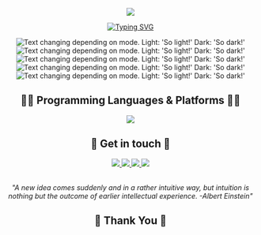 <div align='center'>
  
![](https://capsule-render.vercel.app/api?type=waving&height=200&color=0F0FF0&text=Hello,%20I'm%20Abdelrahman!&fontColor=FFFF&fontAlign=50&fontAlignY=40&animation=fadeIn)

<p align="center">
  <a href="https://git.io/typing-svg"><img src="https://readme-typing-svg.herokuapp.com?font=Fira+Code&duration=3000&pause=500&color=F75C7E&center=true&random=false&width=720&lines=Computer+Engineering+Junior+and+Backend+Developer;Aspiring+to+learn+new+things+and+sharpen+my+skills" alt="Typing SVG" /></a>
</p> 

</div>

  
<div align='center'>
  
<!-- <img width="250" align="right" src="https://c.tenor.com/_DOBjnGspYAAAAAM/code-coding.gif"> -->

<picture>
  <source media="(prefers-color-scheme: dark)" srcset="http://github-profile-summary-cards.vercel.app/api/cards/profile-details?username=Abdulrahman-Mostafa10&theme=github_dark">
  <img alt="Text changing depending on mode. Light: 'So light!' Dark: 'So dark!'" src="http://github-profile-summary-cards.vercel.app/api/cards/profile-details?username=Abdulrahman-Mostafa10&theme=nord_bright">
</picture>

<picture>
  <source media="(prefers-color-scheme: dark)" srcset="http://github-profile-summary-cards.vercel.app/api/cards/repos-per-language?username=Abdulrahman-Mostafa10&theme=github_dark">
  <img alt="Text changing depending on mode. Light: 'So light!' Dark: 'So dark!'" src="http://github-profile-summary-cards.vercel.app/api/cards/repos-per-language?username=Abdulrahman-Mostafa10&theme=nord_bright">
</picture>

<picture>
  <source media="(prefers-color-scheme: dark)" srcset="http://github-profile-summary-cards.vercel.app/api/cards/most-commit-language?username=Abdulrahman-Mostafa10&theme=github_dark">
  <img alt="Text changing depending on mode. Light: 'So light!' Dark: 'So dark!'" src="http://github-profile-summary-cards.vercel.app/api/cards/most-commit-language?username=Abdulrahman-Mostafa10&theme=nord_bright">
</picture>

 <picture>
  <source media="(prefers-color-scheme: dark)" srcset="http://github-profile-summary-cards.vercel.app/api/cards/stats?username=Abdulrahman-Mostafa10&theme=github_dark">
  <img alt="Text changing depending on mode. Light: 'So light!' Dark: 'So dark!'" src="http://github-profile-summary-cards.vercel.app/api/cards/stats?username=Abdulrahman-Mostafa10&theme=nord_bright">
</picture>

<picture>
  <source media="(prefers-color-scheme: dark)" srcset="http://github-profile-summary-cards.vercel.app/api/cards/productive-time?username=Abdulrahman-Mostafa10&theme=github_dark&utcOffset=8">
  <img alt="Text changing depending on mode. Light: 'So light!' Dark: 'So dark!'" src="http://github-profile-summary-cards.vercel.app/api/cards/productive-time?username=Abdulrahman-Mostafa10&theme=nord_bright&utcOffset=8">
</picture>

</div>

<div align='center'>
    <h2> 👨‍💻 Programming Languages & Platforms 👩‍💻 </h2>
     <a href="https://skillicons.dev/"><img src="https://skillicons.dev/icons?i=python,tensorflow,ruby,rails,nodejs,ts,js,java,cpp,c,mysql,postgresql,html,sass,arduino"/></a>
</div>

<div align='center'>
   <h2> 💬 Get in touch 💬 </h2>
  <a href="https://x.com/_AMostafa_/"> 
  <img src="https://skillicons.dev/icons?i=twitter"/>
  </a>
    <a href="https://www.linkedin.com/in/abd-el-rahman-mostafa-cmp1010/"> 
  <img src="https://skillicons.dev/icons?i=linkedin"/>
        </a>
      <a href="https://discord.com/channels/@me"> 
  <img src="https://skillicons.dev/icons?i=discord"/>
          </a>
         <a href="https://stackoverflow.com/users/23028306/abd-el-rahman-mostafa"> 
  <img src="https://skillicons.dev/icons?i=stackoverflow"/>
             </a>
  </div>

<br>
<p align='center'><i> "A new idea comes suddenly and in a rather intuitive way, but intuition is nothing but the outcome of earlier intellectual experience. -Albert Einstein" </i></p>
  
  
  <div align='center'>
   <h2> 💖 Thank You 💖 </h2>
